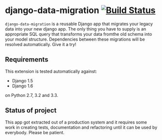 django-data-migration [![Build Status](https://travis-ci.org/pboehm/django-data-migration.png?branch=master)](https://travis-ci.org/pboehm/django-data-migration)
=====================

`django-data-migration` is a reusable Django app that migrates your legacy data
into your new django app. The only thing you have to supply is an appropriate
SQL query that transforms your data fromthe old schema into your model
structure. Dependencies between these migrations will be resolved
automatically. Give it a try!

## Requirements

This extension is tested automatically against:

* Django 1.5
* Django 1.6

on Python 2.7, 3.2 and 3.3.

## Status of project

This app got extracted out of a production system and it requires some work in
creating tests, documentation and refactoring until it can be used by
everybody. Please be patient.
